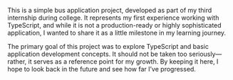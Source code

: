 This is a simple bus application project, developed as part of my third internship during college. It represents my first experience working with TypeScript, and while it is not a production-ready or highly sophisticated application, I wanted to share it as a little milestone in my learning journey.

The primary goal of this project was to explore TypeScript and basic application development concepts. It should not be taken too seriously—rather, it serves as a reference point for my growth. By keeping it here, I hope to look back in the future and see how far I’ve progressed.
